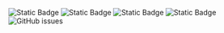 ![Static Badge](https://img.shields.io/badge/blacklists-60-000000) ![Static Badge](https://img.shields.io/badge/blacklisted-2692260-cc0000) ![Static Badge](https://img.shields.io/badge/whitelisted-2242-00CC00) ![Static Badge](https://img.shields.io/badge/streaming_blacklist-28106-000000) ![GitHub issues](https://img.shields.io/github/issues/fabriziosalmi/blacklists)
